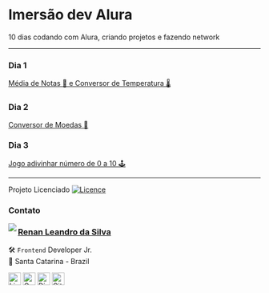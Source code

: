 # Imersão dev Alura

10 dias codando com Alura, criando projetos e fazendo network

---

### Dia 1

<a href="https://renyzeraa.github.io/imersao-dev-alura/dia-01/"> Média de Notas 🧾 e Conversor de Temperatura 🌡</a>

### Dia 2

<a href="https://renyzeraa.github.io/imersao-dev-alura/dia-02/"> Conversor de Moedas 💱 </a>

### Dia 3

<a href="https://renyzeraa.github.io/imersao-dev-alura/dia-03/"> Jogo adivinhar número de 0 a 10 🕹 </a>

---

Projeto Licenciado [![Licence](https://img.shields.io/github/license/Ileriayo/markdown-badges?style=for-the-badge)](./LICENSE)

### Contato

<img align="left" src="https://www.github.com/renyzeraa.png?size=150">

### [**Renan Leandro da Silva**](https://github.com/renyzeraa)

🛠 `Frontend` Developer Jr. <br>
📍 Santa Catarina - Brazil

<a href="https://www.linkedin.com/in/renyzeraa" target="_blank"><img src="https://img.shields.io/badge/LinkedIn-0077B5?style=flat&logo=linkedin&logoColor=white" alt="LinkedIn Badge" height="25"></a>&nbsp;<a href="mailto:renansilvaytb@gmail.com" target="_blank"><img src="https://img.shields.io/badge/Gmail-D14836?style=flat&logo=gmail&logoColor=white" alt="Gmail Badge" height="25"></a>&nbsp;<a href="#"><img src="https://img.shields.io/badge/Discord-%237289DA.svg?logo=discord&logoColor=white" title="renan_s#7826" alt="Discord Badge" height="25"></a>&nbsp;<a href="https://www.github.com/renyzeraa" target="_blank"><img src="https://img.shields.io/badge/GitHub-100000?style=flat&logo=github&logoColor=white" alt="GitHub Badge" height="25"></a>&nbsp;

<br clear="left"/>
